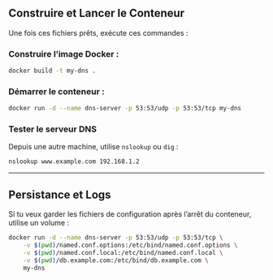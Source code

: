 ## Construire et Lancer le Conteneur

Une fois ces fichiers prêts, exécute ces commandes :

### Construire l’image Docker :

```sh
docker build -t my-dns .
```

### Démarrer le conteneur :

```sh
docker run -d --name dns-server -p 53:53/udp -p 53:53/tcp my-dns
```

### Tester le serveur DNS

Depuis une autre machine, utilise `nslookup` ou `dig` :

```sh
nslookup www.example.com 192.168.1.2
```

---

## Persistance et Logs

Si tu veux garder les fichiers de configuration après l’arrêt du conteneur, utilise un volume :

```sh
docker run -d --name dns-server -p 53:53/udp -p 53:53/tcp \
    -v $(pwd)/named.conf.options:/etc/bind/named.conf.options \
    -v $(pwd)/named.conf.local:/etc/bind/named.conf.local \
    -v $(pwd)/db.example.com:/etc/bind/db.example.com \
    my-dns
```
